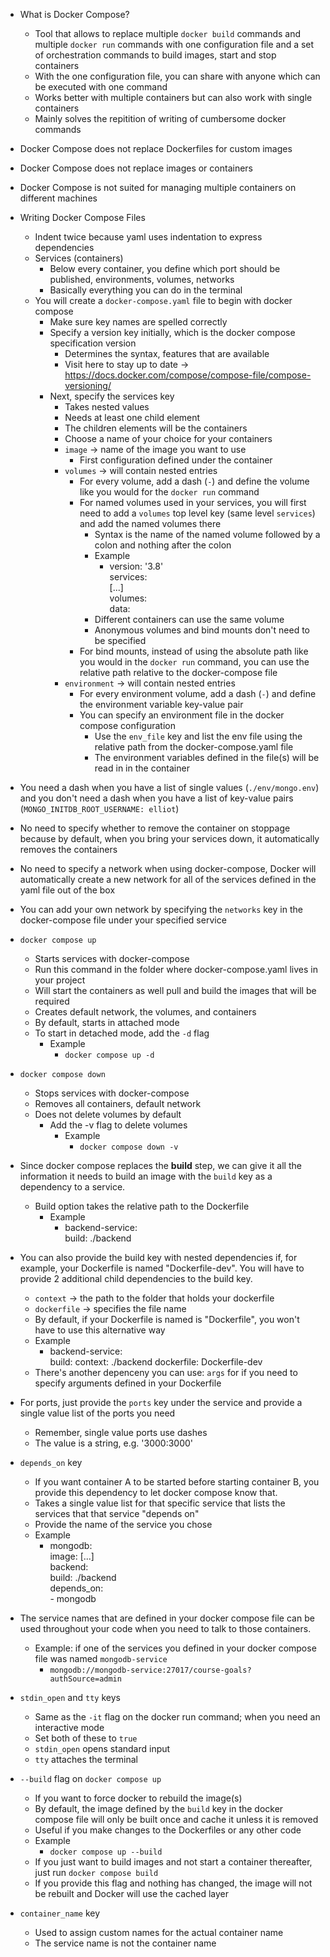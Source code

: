 * What is Docker Compose?
  * Tool that allows to replace multiple `docker build` commands and multiple `docker run` commands with one configuration file and a set of orchestration commands to build images, start and stop containers
  * With the one configuration file, you can share with anyone which can be executed with one command
  * Works better with multiple containers but can also work with single containers
  * Mainly solves the repitition of writing of cumbersome docker commands

* Docker Compose does not replace Dockerfiles for custom images

* Docker Compose does not replace images or containers

* Docker Compose is not suited for managing multiple containers on different machines

* Writing Docker Compose Files
  * Indent twice because yaml uses indentation to express dependencies
  * Services (containers)
    * Below every container, you define which port should be published, environments, volumes, networks
    * Basically everything you can do in the terminal
  * You will create a `docker-compose.yaml` file to begin with docker compose
    * Make sure key names are spelled correctly
    * Specify a version key initially, which is the docker compose specification version
      * Determines the syntax, features that are available
      * Visit here to stay up to date -> https://docs.docker.com/compose/compose-file/compose-versioning/
    * Next, specify the services key
      * Takes nested values
      * Needs at least one child element
      * The children elements will be the containers
      * Choose a name of your choice for your containers
      * `image` -> name of the image you want to use
        * First configuration defined under the container
      * `volumes` -> will contain nested entries
        * For every volume, add a dash (`-`) and define the volume like you would for the `docker run` command
        * For named volumes used in your services, you will first need to add a `volumes` top level key (same level `services`) and add the named volumes there
          * Syntax is the name of the named volume followed by a colon and nothing after the colon
          * Example
            * version: '3.8'  
              services:  
                  [...]  
              volumes:  
                  data:  
          * Different containers can use the same volume
          * Anonymous volumes and bind mounts don't need to be specified
        * For bind mounts, instead of using the absolute path like you would in the `docker run` command, you can use the relative path relative to the docker-compose file
      * `environment` -> will contain nested entries
        * For every environment volume, add a dash (`-`) and define the environment variable key-value pair
        * You can specify an environment file in the docker compose configuration
          * Use the `env_file` key and list the env file using the relative path from the docker-compose.yaml file
          * The environment variables defined in the file(s) will be read in in the container
          
* You need a dash when you have a list of single values (`./env/mongo.env`) and you don't need a dash when you have a list of key-value pairs (`MONGO_INITDB_ROOT_USERNAME: elliot`)

* No need to specify whether to remove the container on stoppage because by default, when you bring your services down, it automatically removes the containers

* No need to specify a network when using docker-compose, Docker will automatically create a new network for all of the services defined in the yaml file out of the box

* You can add your own network by specifying the `networks` key in the docker-compose file under your specified service

* `docker compose up`
  * Starts services with docker-compose
  * Run this command in the folder where docker-compose.yaml lives in your project
  * Will start the containers as well pull and build the images that will be required
  * Creates default network, the volumes, and containers
  * By default, starts in attached mode
  * To start in detached mode, add the `-d` flag
    * Example
      * `docker compose up -d`

* `docker compose down`
  * Stops services with docker-compose
  * Removes all containers, default network
  * Does not delete volumes by default
    * Add the -v flag to delete volumes
      * Example
        * `docker compose down -v`

* Since docker compose replaces the **build** step, we can give it all the information it needs to build an image with the `build` key as a dependency to a service. 
  * Build option takes the relative path to the Dockerfile
    * Example
      * backend-service:  
            build: ./backend  

* You can also provide the build key with nested dependencies if, for example, your Dockerfile is named "Dockerfile-dev". You will have to provide 2 additional child dependencies to the build key.
  * `context` -> the path to the folder that holds your dockerfile
  * `dockerfile` -> specifies the file name
  * By default, if your Dockerfile is named is "Dockerfile", you won't have to use this alternative way
  * Example
    * backend-service:  
          build:
              context: ./backend
              dockerfile: Dockerfile-dev
  * There's another depenceny you can use: `args` for if you need to specify arguments defined in your Dockerfile

* For ports, just provide the `ports` key under the service and provide a single value list of the ports you need
  * Remember, single value ports use dashes
  * The value is a string, e.g. '3000:3000'

* `depends_on` key
  * If you want container A to be started before starting container B, you provide this dependency to let docker compose know that.
  * Takes a single value list for that specific service that lists the services that that service "depends on"
  * Provide the name of the service you chose
  * Example
    * mongodb:  
        image: [...]  
      backend:  
        build: ./backend  
        depends_on:  
            - mongodb  

* The service names that are defined in your docker compose file can be used throughout your code when you need to talk to those containers.
  * Example: if one of the services you defined in your docker compose file was named `mongodb-service`
    * `mongodb://mongodb-service:27017/course-goals?authSource=admin`

* `stdin_open` and `tty` keys
  * Same as the `-it` flag on the docker run command; when you need an interactive mode
  * Set both of these to `true`
  * `stdin_open` opens standard input
  * `tty` attaches the terminal

* `--build` flag on `docker compose up`
  * If you want to force docker to rebuild the image(s)
  * By default, the image defined by the `build` key in the docker compose file will only be built once and cache it unless it is removed
  * Useful if you make changes to the Dockerfiles or any other code
  * Example
    * `docker compose up --build`
  * If you just want to build images and not start a container thereafter, just run `docker compose build`
  * If you provide this flag and nothing has changed, the image will not be rebuilt and Docker will use the cached layer

* `container_name` key
  * Used to assign custom names for the actual container name
  * The service name is not the container name

